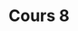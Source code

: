 # Cours 8

<!-- [Retour sur l'examen : Codepen](https://codepen.io/tim-momo/pen/BaXZLqK) -->

<!-- ## Retour sur la partie Bootstrap de l'examen

* [`col-sm-4`](./cours03.md#systeme-de-grille-grid-system)
* [`order-last`](./cours03.md#ordre-css)
* [`d-none`](./cours04.md#display)
* [`d-sm-block`](./cours04.md#display) -->

<!-- ## Retour sur la partie JavaScript de l'examen

Les étapes à suivre pour compléter l'exercice :

1. On ajoute des variables qui nous servent à compter.
1. On fait juste un fruit pour commencer
1. On ajoute une fonction pour les tâches répétitives (incrémentation du total et validation du clique de chaque fruit)
1. Finalement, on copie/colle l'eventListener pour chaque fruit. -->